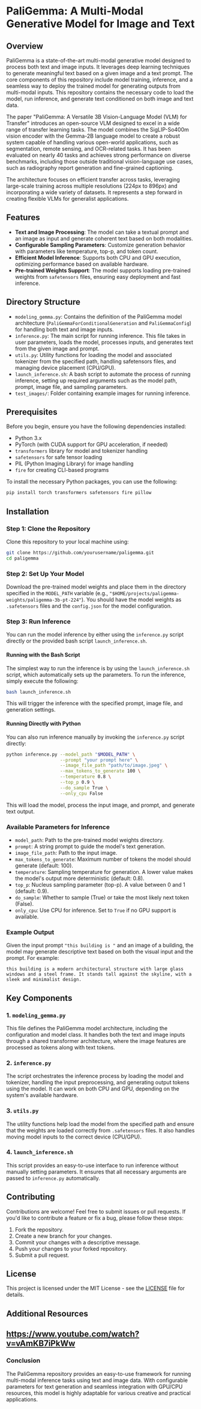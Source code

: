 # PaliGemma: A Multi-Modal Generative Model for Image and Text

## Overview

PaliGemma is a state-of-the-art multi-modal generative model designed to process both text and image inputs. It leverages deep learning techniques to generate meaningful text based on a given image and a text prompt. The core components of this repository include model training, inference, and a seamless way to deploy the trained model for generating outputs from multi-modal inputs. This repository contains the necessary code to load the model, run inference, and generate text conditioned on both image and text data.

The paper "PaliGemma: A Versatile 3B Vision-Language Model (VLM) for Transfer" introduces an open-source VLM designed to excel in a wide range of transfer learning tasks. The model combines the SigLIP-So400m vision encoder with the Gemma-2B language model to create a robust system capable of handling various open-world applications, such as segmentation, remote sensing, and OCR-related tasks. It has been evaluated on nearly 40 tasks and achieves strong performance on diverse benchmarks, including those outside traditional vision-language use cases, such as radiography report generation and fine-grained captioning.

The architecture focuses on efficient transfer across tasks, leveraging large-scale training across multiple resolutions (224px to 896px) and incorporating a wide variety of datasets. It represents a step forward in creating flexible VLMs for generalist applications.

## Features

- **Text and Image Processing**: The model can take a textual prompt and an image as input and generate coherent text based on both modalities.
- **Configurable Sampling Parameters**: Customize generation behavior with parameters like temperature, top-p, and token count.
- **Efficient Model Inference**: Supports both CPU and GPU execution, optimizing performance based on available hardware.
- **Pre-trained Weights Support**: The model supports loading pre-trained weights from `safetensors` files, ensuring easy deployment and fast inference.

## Directory Structure

- `modeling_gemma.py`: Contains the definition of the PaliGemma model architecture (`PaliGemmaForConditionalGeneration` and `PaliGemmaConfig`) for handling both text and image inputs.
- `inference.py`: The main script for running inference. This file takes in user parameters, loads the model, processes inputs, and generates text from the given image and prompt.
- `utils.py`: Utility functions for loading the model and associated tokenizer from the specified path, handling safetensors files, and managing device placement (CPU/GPU).
- `launch_inference.sh`: A bash script to automate the process of running inference, setting up required arguments such as the model path, prompt, image file, and sampling parameters.
- `test_images/`: Folder containing example images for running inference.

## Prerequisites

Before you begin, ensure you have the following dependencies installed:

- Python 3.x
- PyTorch (with CUDA support for GPU acceleration, if needed)
- `transformers` library for model and tokenizer handling
- `safetensors` for safe tensor loading
- PIL (Python Imaging Library) for image handling
- `fire` for creating CLI-based programs

To install the necessary Python packages, you can use the following:

```bash
pip install torch transformers safetensors fire pillow
```

## Installation

### Step 1: Clone the Repository

Clone this repository to your local machine using:

```bash
git clone https://github.com/yourusername/paligemma.git
cd paligemma
```

### Step 2: Set Up Your Model

Download the pre-trained model weights and place them in the directory specified in the `MODEL_PATH` variable (e.g., `"$HOME/projects/paligemma-weights/paligemma-3b-pt-224"`). You should have the model weights as `.safetensors` files and the `config.json` for the model configuration.

### Step 3: Run Inference

You can run the model inference by either using the `inference.py` script directly or the provided bash script `launch_inference.sh`.

#### Running with the Bash Script

The simplest way to run the inference is by using the `launch_inference.sh` script, which automatically sets up the parameters. To run the inference, simply execute the following:

```bash
bash launch_inference.sh
```

This will trigger the inference with the specified prompt, image file, and generation settings.

#### Running Directly with Python

You can also run inference manually by invoking the `inference.py` script directly:

```bash
python inference.py --model_path "$MODEL_PATH" \
                    --prompt "your prompt here" \
                    --image_file_path "path/to/image.jpeg" \
                    --max_tokens_to_generate 100 \
                    --temperature 0.8 \
                    --top_p 0.9 \
                    --do_sample True \
                    --only_cpu False
```

This will load the model, process the input image, and prompt, and generate text output.

### Available Parameters for Inference

- `model_path`: Path to the pre-trained model weights directory.
- `prompt`: A string prompt to guide the model's text generation.
- `image_file_path`: Path to the input image.
- `max_tokens_to_generate`: Maximum number of tokens the model should generate (default: 100).
- `temperature`: Sampling temperature for generation. A lower value makes the model's output more deterministic (default: 0.8).
- `top_p`: Nucleus sampling parameter (top-p). A value between 0 and 1 (default: 0.9).
- `do_sample`: Whether to sample (True) or take the most likely next token (False).
- `only_cpu`: Use CPU for inference. Set to `True` if no GPU support is available.

### Example Output

Given the input prompt `"this building is "` and an image of a building, the model may generate descriptive text based on both the visual input and the prompt. For example:

```
this building is a modern architectural structure with large glass windows and a steel frame. It stands tall against the skyline, with a sleek and minimalist design.
```

## Key Components

### 1. `modeling_gemma.py`

This file defines the PaliGemma model architecture, including the configuration and model class. It handles both the text and image inputs through a shared transformer architecture, where the image features are processed as tokens along with text tokens.

### 2. `inference.py`

The script orchestrates the inference process by loading the model and tokenizer, handling the input preprocessing, and generating output tokens using the model. It can work on both CPU and GPU, depending on the system's available hardware.

### 3. `utils.py`

The utility functions help load the model from the specified path and ensure that the weights are loaded correctly from `.safetensors` files. It also handles moving model inputs to the correct device (CPU/GPU).

### 4. `launch_inference.sh`

This script provides an easy-to-use interface to run inference without manually setting parameters. It ensures that all necessary arguments are passed to `inference.py` automatically.

## Contributing

Contributions are welcome! Feel free to submit issues or pull requests. If you'd like to contribute a feature or fix a bug, please follow these steps:

1. Fork the repository.
2. Create a new branch for your changes.
3. Commit your changes with a descriptive message.
4. Push your changes to your forked repository.
5. Submit a pull request.

## License

This project is licensed under the MIT License - see the [LICENSE](LICENSE) file for details.

## Additional Resources

## https://www.youtube.com/watch?v=vAmKB7iPkWw

### Conclusion

The PaliGemma repository provides an easy-to-use framework for running multi-modal inference tasks using text and image data. With configurable parameters for text generation and seamless integration with GPU/CPU resources, this model is highly adaptable for various creative and practical applications.

